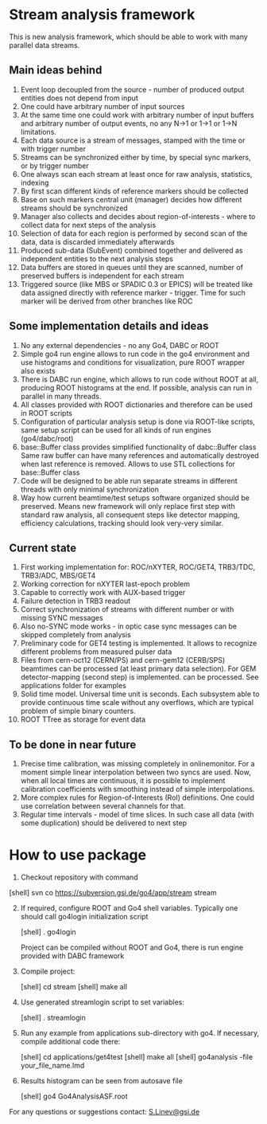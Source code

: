 # Stream analysis framework

This is new analysis framework, which should be able to work with many
parallel data streams.

## Main ideas behind

1. Event loop decoupled from the source - number of produced output entities 
    does not depend from input
2. One could have arbitrary number of input sources 
3. At the same time one could work with arbitrary number of input buffers and
    arbitrary number of output events, no any N->1 or 1->1 or 1->N limitations.
4. Each data source is a stream of messages, stamped with the time or with trigger number
5. Streams can be synchronized either by time, by special sync markers, or by trigger number
6. One always scan each stream at least once for raw analysis, statistics, indexing
7. By first scan different kinds of reference markers should be collected
8. Base on such markers central unit (manager) decides how different streams 
    should be synchronized
9. Manager also collects and decides about region-of-interests - 
    where to collect data for next steps of the analysis
10. Selection of data for each region is performed by second scan of the data,
    data is discarded immediately afterwards 
11. Produced sub-data (SubEvent) combined together and delivered as independent 
    entities to the next analysis steps
12. Data buffers are stored in queues until they are scanned, 
    number of preserved buffers is independent for each stream
13. Triggered source (like MBS or SPADIC 0.3 or EPICS) will be treated
    like data assigned directly with reference marker - trigger.
    Time for such marker will be derived from other branches like ROC


## Some implementation details and ideas
1. No any external dependencies - no any Go4, DABC or ROOT
2. Simple go4 run engine allows to run code in the go4 environment and 
   use histograms and conditions for visualization, pure ROOT wrapper also exists
3. There is DABC run engine, which allows to run code without ROOT at all,
   producing ROOT histograms at the end. If possible, analysis can run in 
   parallel in many threads.
4. All classes provided with ROOT dictionaries and therefore can be used in ROOT scripts
5. Configuration of particular analysis setup is done via ROOT-like scripts, 
   same setup script can be used for all kinds of run engines (go4/dabc/root)
6. base::Buffer class provides simplified functionality of dabc::Buffer class
   Same raw buffer can have many references and automatically destroyed when
   last reference is removed. Allows to use STL collections for base::Buffer class  
7. Code will be designed to be able run separate streams in different threads 
   with only minimal synchronization
8. Way how current beamtime/test setups software organized should be preserved.
   Means new framework will only replace first step with standard raw analysis,
   all consequent steps like detector mapping, efficiency calculations, tracking
   should look very-very similar. 


## Current state
1. First working implementation for: 
   ROC/nXYTER, ROC/GET4, TRB3/TDC, TRB3/ADC, MBS/GET4
2. Working correction for nXYTER last-epoch problem
3. Capable to correctly work with AUX-based trigger
4. Failure detection in TRB3 readout
5. Correct synchronization of streams with different number
   or with missing SYNC messages
6. Also no-SYNC mode works - in optic case sync messages can be 
   skipped completely from analysis     
7. Preliminary code for GET4 testing is implemented.
   It allows to recognize different problems from measured pulser data  
8. Files from cern-oct12 (CERN/PS) and cern-gem12 (CERB/SPS) 
   beamtimes can be processed (at least primary data selection).
   For GEM detector-mapping (second step) is implemented.
   can be processed. See applications folder for examples
9. Solid time model. Universal time unit is seconds.
   Each subsystem able to provide continuous time scale without
   any overflows, which are typical problem of simple binary counters.
10. ROOT TTree as storage for event data


## To be done in near future
1. Precise time calibration, was missing completely in onlinemonitor.
   For a moment simple linear interpolation between two syncs are used.
   Now, when all local times are continuous, it is possible to implement
   calibration coefficients with smoothing instead of simple interpolations.  
2. More complex rules for Region-of-Interests (RoI) definitions.
   One could use correlation between several channels for that.
3. Regular time intervals - model of time slices. In such case
   all data (with some duplication) should be delivered to next step
 

# How to use package

1. Checkout repository with command

  [shell] svn co https://subversion.gsi.de/go4/app/stream stream
  
2. If required, configure ROOT and Go4 shell variables.
   Typically one should call go4login initialization script
   
   [shell] . go4login 
   
   Project can be compiled without ROOT and Go4, there is run engine
   provided with DABC framework
    
3. Compile project:

   [shell] cd stream
   [shell] make all
   
4. Use generated streamlogin script to set variables:

   [shell] . streamlogin

5. Run any example from applications sub-directory with go4.
   If necessary, compile additional code there:

   [shell] cd applications/get4test
   [shell] make all
   [shell] go4analysis -file your_file_name.lmd

6. Results histogram can be seen from autosave file

   [shell] go4 Go4AnalysisASF.root    
   

For any questions or suggestions contact:
S.Linev@gsi.de

   